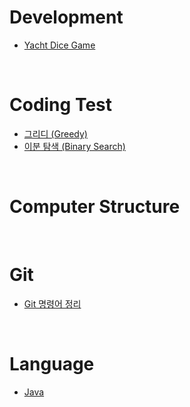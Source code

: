 # Development
- [Yacht Dice Game](https://github.com/Hagug/Yacht-Dice)

</br>

# Coding Test
- [그리디 (Greedy)](Coding_Test/README.md)
- [이분 탐색 (Binary Search)](Coding_Test/README.md)

</br>

# Computer Structure

</br>

# Git
- [Git 명령어 정리](Git/README.md)

</br>

# Language
- [Java](https://xkdl780.tistory.com/category/Tekit%20%EB%B0%B1%EC%97%94%EB%93%9C%20%EC%8A%A4%EC%BF%A8/Java)
